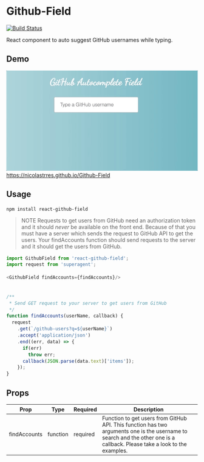 # Github-Field

[![Build Status](https://travis-ci.org/nicolastrres/Github-Field.svg?branch=master)](https://travis-ci.org/nicolastrres/Github-Field)

React component to auto suggest GitHub usernames while typing.


## Demo
![GitHub Field demo](/nicolastrres_github_field.gif)
https://nicolastrres.github.io/Github-Field

## Usage
```
npm install react-github-field
```

> NOTE Requests to get users from GitHub need an authorization token and it should _never_ be available on the front end. Because of that you must have a server which sends the request to GitHub API to get the users. Your findAccounts function should send requests to the server and it should get the users from GitHub.

```js
import GithubField from 'react-github-field';
import request from 'superagent';

<GithubField findAccounts={findAccounts}/>


/**
 * Send GET request to your server to get users from GitHub
 */
function findAccounts(userName, callback) {
  request
    .get(`/github-users?q=${userName}`)
    .accept('application/json')
    .end((err, data) => {
      if(err)
        throw err;
      callback(JSON.parse(data.text)['items']);
    });
}
```

## Props

| Prop         |  Type    |  Required   | Description |
|--------------|----------|-------------|-------------|
| findAccounts | function | required    | Function to get users from GitHub API. This function has two arguments one is the username to search and the other one is a callback. Please take a look to the examples. |


